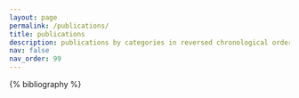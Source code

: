 ```yaml
---
layout: page
permalink: /publications/
title: publications
description: publications by categories in reversed chronological order. generated by jekyll-scholar.
nav: false
nav_order: 99
---
```


<!-- _pages/publications.md -->
<div class="publications">

{% bibliography %}

</div>
